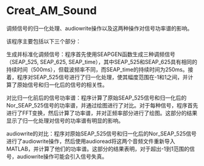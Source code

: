 # Creat_AM_Sound
调频信号的归一化处理、audiowrite操作以及这两种操作对信号功率谱的影响。

该程序主要包括以下三个部分：

生成并标准化调频信号：程序首先使用SEAPGEN函数生成三种调频信号（SEAP_525, SEAP_625, SEAP_time），其中SEAP_525和SEAP_625具有相同的持续时间（500ms），但载波频率不同，而SEAP_time的持续时间为250ms。接着，程序对SEAP_525信号进行了归一化处理，使其幅度范围在-1和1之间，并计算了原始信号和归一化后的信号的相关性。

对比归一化前后的信号功率谱：程序计算了原始SEAP_525信号和归一化后的Nor_SEAP_525信号的功率谱，并通过绘图进行了对比。对于每种信号，程序首先进行了FFT变换，然后计算了功率谱，并对正频率部分进行了绘图。这部分的结果显示了归一化处理对信号的功率谱有明显的影响。

audiowrite的对比：程序对原始SEAP_525信号和归一化后的Nor_SEAP_525信号进行了audiowrite操作，然后使用audioread将这两个音频文件重新导入MATLAB，并计算了他们的功率谱。这部分的结果表明，对于超出-1到1范围的信号，audiowrite操作可能会引入信号失真。
